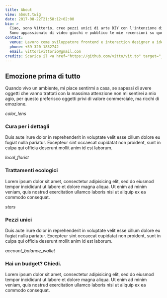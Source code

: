 ```yaml
---
title: About
view: about.twig
date: 2017-08-22T21:58:12+02:00
bio: >
  Ciao, sono Vittorio, creo pezzi unici di arte DIY con l'intenzione di renderli belli, funzionali e sicuri.<br><br>
  Sono appassionato di video giochi e pubblico le mie recensioni su questo sito per motivarmi a giocarne pochi e fino in fondo.
contact:
  venue: Lavoro come sviluppatore frontend e interaction designer a ideato srl, Cesena, Emilia-Romagna, Italy
  phone: +39 320 1852742
  email: vittorivittorio@gmail.com
credits: Scarica il <a href="https://github.com/vitto/vit.to" target="_blank">codice sorgente</a> di questo sito
---
```


## Emozione prima di tutto

Quando vivo un ambiente, mi piace sentirmi a casa, se sapessi di avere oggetti che vanno trattati con la massima attenzione non mi sentirei a mio agio, per questo preferisco oggetti privi di valore commerciale, ma ricchi di emozione.

<div class="row row--margin-top">
  <div class="row__column">
    <div class="row__header">
      <i class="row__icon material-icons">color_lens</i>
      <h3 class="row__title">
        Cura per i dettagli
      </h3>
    </div>
    <p class="row__text">
      Duis aute irure dolor in reprehenderit in voluptate velit esse cillum dolore eu fugiat nulla pariatur. Excepteur sint occaecat cupidatat non proident, sunt in culpa qui officia deserunt mollit anim id est laborum.
    </p>
  </div>

  <div class="row__column">
    <div class="row__header">
      <i class="row__icon material-icons">local_florist</i>
      <h3 class="row__title">
        Trattamenti ecologici
      </h3>
    </div>
    <p class="row__text">
      Lorem ipsum dolor sit amet, consectetur adipisicing elit, sed do eiusmod tempor incididunt ut labore et dolore magna aliqua. Ut enim ad minim veniam, quis nostrud exercitation ullamco laboris nisi ut aliquip ex ea commodo consequat.
    </p>
  </div>
</div>

<div class="row row--margin-top">
  <div class="row__column">
    <div class="row__header">
      <i class="row__icon material-icons">stars</i>
      <h3 class="row__title">
        Pezzi unici
      </h3>
    </div>
    <p class="row__text">
      Duis aute irure dolor in reprehenderit in voluptate velit esse cillum dolore eu fugiat nulla pariatur. Excepteur sint occaecat cupidatat non proident, sunt in culpa qui officia deserunt mollit anim id est laborum.
    </p>
  </div>

  <div class="row__column">
    <div class="row__header">
      <i class="row__icon material-icons">account_balance_wallet</i>
      <h3 class="row__title">
        Hai un budget? Chiedi.
      </h3>
    </div>
    <p class="row__text">
      Lorem ipsum dolor sit amet, consectetur adipisicing elit, sed do eiusmod tempor incididunt ut labore et dolore magna aliqua. Ut enim ad minim veniam, quis nostrud exercitation ullamco laboris nisi ut aliquip ex ea commodo consequat.
    </p>
  </div>
</div>
